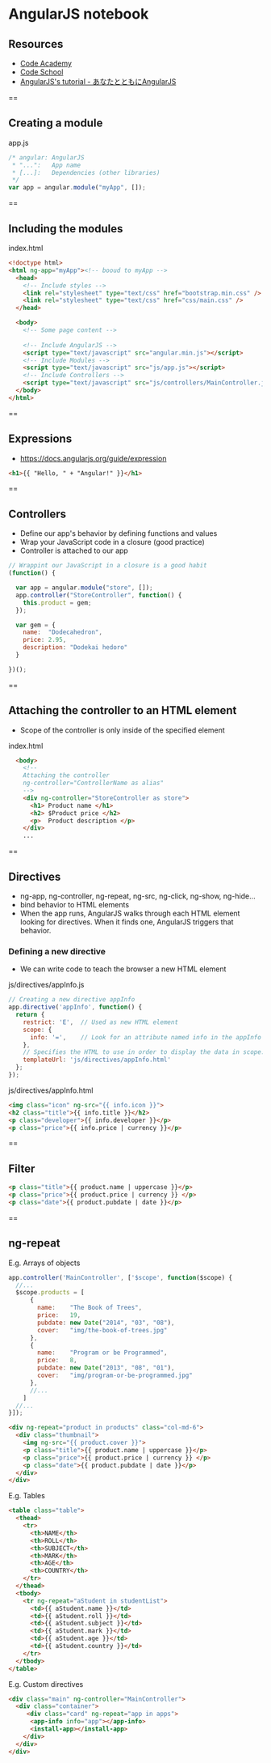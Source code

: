 # AngularJS notebook

## Resources
- [Code Academy](https://www.codecademy.com/en/courses/learn-angularjs)
- [Code School](http://campus.codeschool.com/courses/shaping-up-with-angular-js/intro)
- [AngularJS's tutorial - あなたとともにAngularJS](http://lab.hisasann.com/AngularJSTutorial/)

==

## Creating a module

app.js
```js
/* angular: AngularJS
 * "...":   App name
 * [...]:   Dependencies (other libraries)
 */
var app = angular.module("myApp", []);
```

==

## Including the modules

index.html
```html
<!doctype html>
<html ng-app="myApp"><!-- booud to myApp -->
  <head>
    <!-- Include styles -->
    <link rel="stylesheet" type="text/css" href="bootstrap.min.css" />
    <link rel="stylesheet" type="text/css" href="css/main.css" />
  </head>

  <body>
    <!-- Some page content -->
 
    <!-- Include AngularJS -->
    <script type="text/javascript" src="angular.min.js"></script>
    <!-- Include Modules -->
    <script type="text/javascript" src="js/app.js"></script>
    <!-- Include Controllers -->
    <script type="text/javascript" src="js/controllers/MainController.js"></script>
  </body>
</html>
```

==

## Expressions
- https://docs.angularjs.org/guide/expression

```html
<h1>{{ "Hello, " + "Angular!" }}</h1>
```

==

## Controllers
- Define our app's behavior by defining functions and values
- Wrap your JavaScript code in a closure (good practice)
- Controller is attached to our app

```js
// Wrappint our JavaScript in a closure is a good habit
(function() {

  var app = angular.module("store", []);
  app.controller("StoreController", function() {
    this.product = gem;
  });

  var gem = {
    name:  "Dodecahedron",
    price: 2.95,
    description: "Dodekai hedoro"
  }

})();
```

==

## Attaching the controller to an HTML element
- Scope of the controller is only inside of the specified element

index.html
```html
  <body>
    <!--
    Attaching the controller
    ng-controller="ControllerName as alias"
    -->
    <div ng-controller="StoreController as store">
      <h1> Product name </h1>
      <h2> $Product price </h2>
      <p>  Product description </p>
    </div>
    ...
```

==

## Directives
- ng-app, ng-controller, ng-repeat, ng-src, ng-click, ng-show, ng-hide...
- bind behavior to HTML elements
- When the app runs, AngularJS walks through each HTML element looking for directives. When it finds one, AngularJS triggers that behavior.

### Defining a new directive
- We can write code to teach the browser a new HTML element

js/directives/appInfo.js
```js
// Creating a new directive appInfo
app.directive('appInfo', function() {
  return {
    restrict: 'E',  // Used as new HTML element
    scope: {
      info: '=',    // Look for an attribute named info in the appInfo element
    },
    // Specifies the HTML to use in order to display the data in scope.info
    templateUrl: 'js/directives/appInfo.html'
  };
});

```

js/directives/appInfo.html
```html
<img class="icon" ng-src="{{ info.icon }}">
<h2 class="title">{{ info.title }}</h2>
<p class="developer">{{ info.developer }}</p>
<p class="price">{{ info.price | currency }}</p>
```

==

## Filter
```html
<p class="title">{{ product.name | uppercase }}</p>
<p class="price">{{ product.price | currency }} </p>
<p class="date">{{ product.pubdate | date }}</p>
```

==

## ng-repeat

E.g. Arrays of objects
```js
app.controller('MainController', ['$scope', function($scope) {
  //...
  $scope.products = [
      {
        name:    "The Book of Trees",
        price:   19,
        pubdate: new Date("2014", "03", "08"),
        cover:   "img/the-book-of-trees.jpg"
      },
      {
        name:    "Program or be Programmed",
        price:   8,
        pubdate: new Date("2013", "08", "01"),
        cover:   "img/program-or-be-programmed.jpg"
      },
      //...
    ]
  //...
}]);
```

```html
<div ng-repeat="product in products" class="col-md-6">
  <div class="thumbnail">
    <img ng-src="{{ product.cover }}">
    <p class="title">{{ product.name | uppercase }}</p>
    <p class="price">{{ product.price | currency }} </p>
    <p class="date">{{ product.pubdate | date }}</p>
  </div>
</div>
```

E.g. Tables
```html
<table class="table">
  <thead>
    <tr>
      <th>NAME</th>
      <th>ROLL</th>
      <th>SUBJECT</th>
      <th>MARK</th>
      <th>AGE</th>
      <th>COUNTRY</th>
    </tr>
  </thead>
  <tbody>
    <tr ng-repeat="aStudent in studentList">
      <td>{{ aStudent.name }}</td>
      <td>{{ aStudent.roll }}</td>
      <td>{{ aStudent.subject }}</td>
      <td>{{ aStudent.mark }}</td>
      <td>{{ aStudent.age }}</td>
      <td>{{ aStudent.country }}</td>
    </tr>
  </tbody>
</table>
```

E.g. Custom directives
```html
<div class="main" ng-controller="MainController">
  <div class="container">
     <div class="card" ng-repeat="app in apps">
      <app-info info="app"></app-info>
      <install-app></install-app>
    </div>
  </div>
</div>
```



